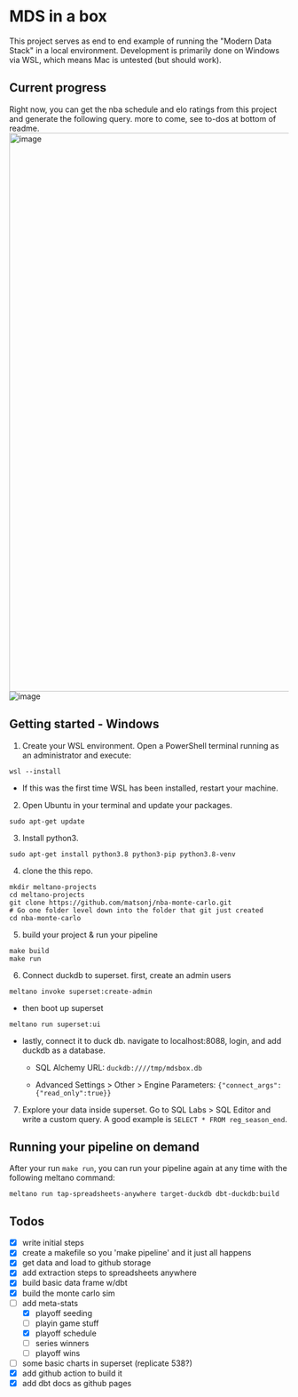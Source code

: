 # MDS in a box
This project serves as end to end example of running the "Modern Data Stack" in a local environment. Development is primarily done on Windows via WSL, which means Mac is untested (but should work).

## Current progress
Right now, you can get the nba schedule and elo ratings from this project and generate the following query. more to come, see to-dos at bottom of readme.
<img width="1005" alt="image" src="https://user-images.githubusercontent.com/16811433/193949511-71944c9f-2a73-4a01-bacd-c95259323ff2.png">
![image](https://user-images.githubusercontent.com/16811433/194679803-90afe1af-07e2-4fc8-b883-1e86fd14ab84.png)

## Getting started - Windows
1. Create your WSL environment. Open a PowerShell terminal running as an administrator and execute:
```
wsl --install
```
* If this was the first time WSL has been installed, restart your machine.

2. Open Ubuntu in your terminal and update your packages. 
```
sudo apt-get update
```
3. Install python3.
```
sudo apt-get install python3.8 python3-pip python3.8-venv
```
4. clone the this repo.
```
mkdir meltano-projects
cd meltano-projects
git clone https://github.com/matsonj/nba-monte-carlo.git
# Go one folder level down into the folder that git just created
cd nba-monte-carlo
```
5. build your project & run your pipeline
```
make build
make run
```
6. Connect duckdb to superset. first, create an admin users
```
meltano invoke superset:create-admin
```
 - then boot up superset
```
meltano run superset:ui
```
 - lastly, connect it to duck db. navigate to localhost:8088, login, and add duckdb as a database.

   - SQL Alchemy URL: ```duckdb:////tmp/mdsbox.db```

   - Advanced Settings > Other > Engine Parameters: ```{"connect_args":{"read_only":true}}```

7. Explore your data inside superset. Go to SQL Labs > SQL Editor and write a custom query. A good example is ```SELECT * FROM reg_season_end```.

## Running your pipeline on demand
After your run ```make run```, you can run your pipeline again at any time with the following meltano command:
```
meltano run tap-spreadsheets-anywhere target-duckdb dbt-duckdb:build
```

## Todos
- [x] write initial steps
- [x] create a makefile so you 'make pipeline' and it just all happens
- [x] get data and load to github storage
- [x] add extraction steps to spreadsheets anywhere
- [x] build basic data frame w/dbt
- [x] build the monte carlo sim
- [ ] add meta-stats
  - [x] playoff seeding
  - [ ] playin game stuff
  - [x] playoff schedule
  - [ ] series winners
  - [ ] playoff wins
- [ ] some basic charts in superset (replicate 538?)
- [x] add github action to build it
- [x] add dbt docs as github pages
